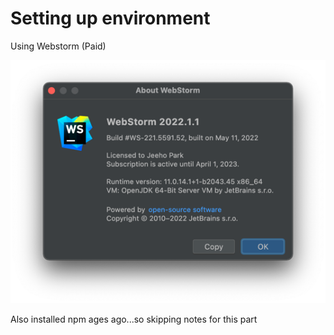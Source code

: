 # Setting up environment
Using Webstorm (Paid)

![webstorm license](images/webstorm.png)

Also installed npm ages ago...so skipping notes for this part
